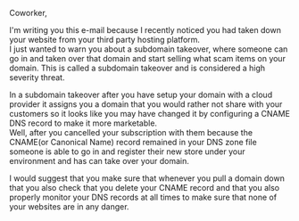 
Coworker,

I'm writing you this e-mail because I recently noticed you had taken down your website from your third party hosting platform.  
I just wanted to warn you about a subdomain takeover, where someone can go in and taken over that domain and start selling what scam 
items on your domain.  This is called a subdomain takeover and is considered a high severity threat.

In a subdomain takeover after you have setup your domain with a cloud provider it assigns you a domain that you would rather not
share with your customers so it looks like you may have changed it by configuring a CNAME DNS record to make it more marketable.  
Well, after you cancelled your subscription with them because the CNAME(or Canonical Name) record remained in your DNS zone file someone is able to go
in and register their new store under your environment and has can take over your domain.

I would suggest that you make sure that whenever you pull a domain down that you also check that you delete your CNAME record and
that you also properly monitor your DNS records at all times to make sure that none of your websites are in any danger.



